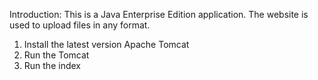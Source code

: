 Introduction: This is a Java Enterprise Edition application. The website is used to upload files in any format.
1. Install the latest version Apache Tomcat
2. Run the Tomcat
3. Run the index
